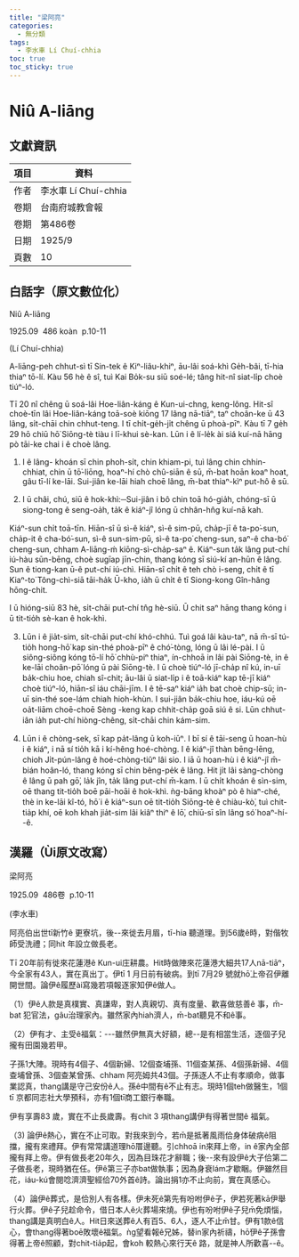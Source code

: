 ```yaml
---
title: "梁阿亮"
categories:
  - 無分類
tags:
  - 李水車 Lí Chuí-chhia
toc: true
toc_sticky: true
---
```


# Niû A-liāng

## 文獻資訊

| 項目 | 資料 |
|---|---|
| 作者 | 李水車 Lí Chuí-chhia |
| 卷期 | 台南府城教會報 |
| 卷期 | 第486卷 |
| 日期 | 1925/9 |
| 頁數 | 10 |

## 白話字（原文數位化）

Niû A-liāng

1925.09  486 koàn  p.10-11

(Lí Chuí-chhia)

A-liāng-peh chhut-sì tī Sin-tek ê Kiⁿ-liâu-khiⁿ, āu-lâi soá-khì Ge̍h-bâi, tī-hia thiaⁿ tō-lí. Kàu 56 hè ê sî, tuì Kai Bo̍k-su siū soé-lé; tâng hit-nî siat-li̍p choè tiúⁿ-ló.

Tī 20 nî chêng ū soá-lâi Hoe-liân-káng ê Kun-ui-chng, keng-lông. Hit-sî choè-tīn lâi Hoe-liân-káng toā-soè kiōng 17 lâng nā-tiāⁿ, taⁿ choân-ke ū 43 lâng, si̍t-chāi chin chhut-teng. I tī chi̍t-ge̍h-ji̍t chêng ū phoà-pīⁿ. Kàu tī 7 ge̍h 29 hō chiū hō͘ Siōng-tè tiàu i lī-khui sè-kan. Lūn i ê lí-le̍k ài siá kuí-nā hāng pò tāi-ke chai i ê choè lâng.

1. I ê lâng- khoán sī chin phoh-si̍t, chin khiam-pi, tuì lâng chin chhin-chhiat, chin ū tō͘-liōng, hoaⁿ-hí chò chû-siān ê sū, m̄-bat hoān koaⁿ hoat, gâu tī-lí ke-lāi. Sui-jiân ke-lāi hiah choē lâng, m̄-bat thiaⁿ-kìⁿ put-hô ê sū.

2. I ū châi, chú, siū ê hok-khì:─Sui-jiân i bô chin toā hó-gia̍h, chóng-sī ū siong-tong ê seng-oa̍h, ta̍k ê kiáⁿ-jî lóng ū chhân-hn̂g kuí-nā kah.

Kiáⁿ-sun chi̍t toā-tīn. Hiān-sî ū sì-ê kiáⁿ, sì-ê sim-pū, cha̍p-jī ê ta-po͘-sun, cha̍p-it ê cha-bó͘-sun, sì-ê sun-sim-pū, sì-ê ta-po͘ cheng-sun, saⁿ-ê cha-bó͘ cheng-sun, chham A-liāng-ḿ  kiōng-sì-cha̍p-saⁿ ê. Kiáⁿ-sun ta̍k lâng put-chí iú-hàu sūn-bēng, choè sugīap jīn-chin, thang kóng sī siú-kí an-hūn ê lâng. Sun ê tiong-kan ū-ê put-chí iú-chì. Hiān-sî chi̍t ê teh chò i-seng, chi̍t ê tī Kiaⁿ-to͘ Tông-chì-siā tāi-ha̍k Ū-kho, ia̍h ū chi̍t ê tī Siong-kong Gîn-hâng hōng-chit.

I ū hióng-siū 83 hè, si̍t-chāi put-chí tn̂g hè-siū. Ū chit saⁿ hāng thang kóng i ū tit-tio̍h sè-kan ê hok-khì.

3. Lūn i ê jia̍t-sim, si̍t-chāi put-chí khó-chhú. Tuì goá lâi kàu-taⁿ, nā m̄-sī tú-tio̍h hong-hō͘ kap sin-thé phoà-pīⁿ ê chó͘-tòng, lóng ū lâi lé-pài. I ū siông-siông kóng tō-lí hō͘ chhù-piⁿ thiaⁿ, ín-chhoā in lâi pài Siōng-tè, in ê ke-lāi choân-pō͘ lóng ū pài Siōng-tè. I ū choè tiúⁿ-ló jī-cha̍p nî kú, in-uī ba̍k-chiu hoe, chiah sî-chit; āu-lâi ū siat-li̍p i ê toā-kiáⁿ kap tē-jī kiáⁿ choè tiúⁿ-ló, hiān-sî iáu chāi-jīm. I ê tē-saⁿ kiáⁿ ia̍h bat choè chip-sū; in-uī sin-thé soe-lám chiah hioh-khùn. I sui-jiân ba̍k-chiu hoe, iáu-kú oē oa̍t-liām choē-choē Sèng -keng kap chhit-cha̍p goā siú ê si. Lūn chhut-iân ia̍h put-chí hiòng-chêng, si̍t-chāi chin kám-sim.

4. Lūn i ê chòng-sek, sī kap pa̍t-lâng ū koh-iūⁿ. I bī sí ê tāi-seng ū hoan-hù i ê kiáⁿ, i nā sí tio̍h kā i kí-hêng hoé-chòng. I ê kiáⁿ-jî thàn bēng-lēng, chioh Ji̍t-pún-lâng ê hoé-chòng-tiûⁿ lâi sio. I iā ū hoan-hù i ê kiáⁿ-jî m̄-bián hoân-ló, thang kóng sī chin bêng-pe̍k ê lâng. Hit ji̍t lâi sàng-chòng ê lâng ū pah gō͘, la̍k jîn, ta̍k lâng put-chí m̄-kam. I ū chi̍t khoán ê sìn-sim, oē thang tit-tio̍h boē pāi-hoāi ê hok-khì. ǹg-bāng khoàⁿ pò ê hiaⁿ-ché, thè in ke-lāi kî-tó, hō͘ i ê kiáⁿ-sun oē tit-tio̍h Siōng-tè ê chiàu-kò͘, tuì chit-tia̍p khí, oē koh khah jia̍t-sim lâi kiâⁿ thiⁿ ê lō͘, chiū-sī sîn lâng só͘ hoaⁿ-hí--ê.

## 漢羅（Ùi原文改寫）

梁阿亮

1925.09  486卷  p.10-11

(李水車)

阿亮伯出世tī新竹ê 更寮坑，後--來徙去月眉，tī-hia 聽道理。到56歲ê時，對偕牧師受洗禮；同hit 年設立做長老。

Tī 20年前有徙來花蓮港ê Kun-ui庄耕農。Hit時做陣來花蓮港大細共17人nā-tiāⁿ，今全家有43人，實在真出丁。伊tī 1 月日前有破病。到tī 7月29 號就hō͘上帝召伊離開世間。論伊ê履歷ài寫幾若項報逐家知伊ê做人。

（1）伊ê人款是真樸實、真謙卑，對人真親切、真有度量、歡喜做慈善ê 事，m̄-bat 犯官法，gâu治理家內。雖然家內hiah濟人，m̄-bat聽見不和ê事。

（2）伊有才、主受ê福氣：---雖然伊無真大好額，總--是有相當生活，逐個子兒攏有田園幾若甲。

子孫1大陣。現時有4個子、4個新婦、12個查埔孫、11個查某孫、4個孫新婦、4個查埔曾孫、3個查某曾孫、chham 阿亮姆共43個。子孫逐人不止有孝順命，做事業認真，thang講是守己安份ê人。孫ê中間有ê不止有志。現時1個teh做醫生，1個tī 京都同志社大學預科，亦有1個tī商工銀行奉職。

伊有享壽83 歲，實在不止長歲壽。有chit 3 項thang講伊有得著世間ê 福氣。

（3) 論伊ê熱心，實在不止可取。對我來到今，若m̄是抵著風雨佮身体破病ê阻擋，攏有來禮拜。伊有常常講道理hō͘厝邊聽。引chhoā in來拜上帝，in ê家內全部攏有拜上帝。伊有做長老20年久，因為目珠花才辭職；後--來有設伊ê大子佮第二子做長老，現時猶在任。伊ê第三子亦bat做執事；因為身衰lám才歇睏。伊雖然目花，iáu-kú會閱唸濟濟聖經佮70外首ê詩。論出捐1亦不止向前，實在真感心。

（4）論伊ê葬式，是佮別人有各樣。伊未死ê第先有吩咐伊ê子，伊若死著kā伊舉行火葬。伊ê子兒趁命令，借日本人ê火葬場來燒。伊也有吩咐伊ê子兒m̄免煩惱，thang講是真明白ê人。Hit日來送葬ê人有百5、6人，逐人不止m̄甘。伊有1款ê信心，會thang得著boē敗壞ê福氣。ǹg望看報ê兄姊，替in家內祈禱，hō͘伊ê子孫會得著上帝ê照顧，對chit-tia̍p起，會koh 較熱心來行天ê 路，就是神人所歡喜--ê。

